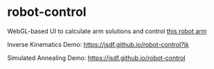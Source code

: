 # robot-control

WebGL-based UI to calculate arm solutions and control [this robot arm](https://github.com/jsdf/robot-arm)

Inverse Kinematics Demo: https://jsdf.github.io/robot-control?ik

Simulated Annealing Demo: https://jsdf.github.io/robot-control
